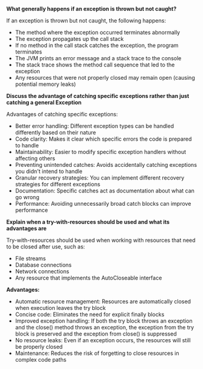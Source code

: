 **What generally happens if an exception is thrown but not caught?**

If an exception is thrown but not caught, the following happens:

- The method where the exception occurred terminates abnormally
- The exception propagates up the call stack
- If no method in the call stack catches the exception, the program terminates
- The JVM prints an error message and a stack trace to the console
- The stack trace shows the method call sequence that led to the exception
- Any resources that were not properly closed may remain open (causing potential memory leaks)


**Discuss the advantage of catching specific exceptions rather than just catching a general Exception**

Advantages of catching specific exceptions:

- Better error handling: Different exception types can be handled differently based on their nature
- Code clarity: Makes it clear which specific errors the code is prepared to handle
- Maintainability: Easier to modify specific exception handlers without affecting others
- Preventing unintended catches: Avoids accidentally catching exceptions you didn't intend to handle
- Granular recovery strategies: You can implement different recovery strategies for different exceptions
- Documentation: Specific catches act as documentation about what can go wrong
- Performance: Avoiding unnecessarily broad catch blocks can improve performance


**Explain when a try-with-resources should be used and what its advantages are**

Try-with-resources should be used when working with resources that need to be closed after use, such as:

- File streams
- Database connections
- Network connections
- Any resource that implements the AutoCloseable interface

**Advantages:** 

- Automatic resource management: Resources are automatically closed when execution leaves the try block
- Concise code: Eliminates the need for explicit finally blocks
- Improved exception handling: If both the try block throws an exception and the close() method throws an exception, the exception from the try block is preserved and the exception from close() is suppressed
- No resource leaks: Even if an exception occurs, the resources will still be properly closed
- Maintenance: Reduces the risk of forgetting to close resources in complex code paths